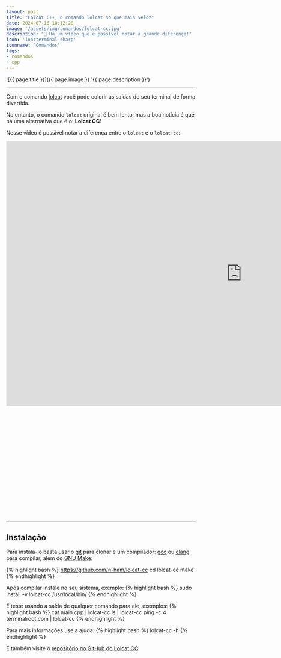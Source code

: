 ```yaml
---
layout: post
title: "Lolcat C++, o comando lolcat só que mais veloz"
date: 2024-07-16 10:12:28
image: '/assets/img/comandos/lolcat-cc.jpg'
description: "🌈 Há um vídeo que é possível notar a grande diferença!"
icon: 'ion:terminal-sharp'
iconname: 'Comandos'
tags:
- comandos
- cpp
---
```


![{{ page.title }}]({{ page.image }} '{{ page.description }}')

---

Com o comando [lolcat](https://terminalroot.com.br/2015/05/divirta-se-colorindo-seu-terminal.html) você pode colorir as saídas do seu terminal de forma divertida.

No entanto, o comando `lolcat` original é bem lento, mas a boa notícia é que há uma alternativa que é o: **Lolcat CC**!

Nesse vídeo é possível notar a diferença entre o `lolcat` e o `lolcat-cc`:

<iframe width="1253" height="705" src="https://www.youtube.com/embed/vGjqibfE2yE" title="YouTube video player" frameborder="0" allow="accelerometer; autoplay; clipboard-write; encrypted-media; gyroscope; picture-in-picture" allowfullscreen></iframe>


<!-- SQUARE - GAMES ROOT -->
<script async src="//pagead2.googlesyndication.com/pagead/js/adsbygoogle.js"></script>
<ins class="adsbygoogle"
style="display:inline-block;width:336px;height:280px"
data-ad-client="ca-pub-2838251107855362"
data-ad-slot="5351066970"></ins>
<script>
(adsbygoogle = window.adsbygoogle || []).push({});
</script>

---

## Instalação
Para instalá-lo basta usar o [git](https://terminalroot.com.br/tags#git) para clonar e um compilador: [gcc](https://terminalroot.com.br/tags#gcc) ou [clang](https://terminalroot.com.br/tags#clang) para compilar, além do [GNU Make](https://terminalroot.com.br/tags#make):

{% highlight bash %}
https://github.com/n-ham/lolcat-cc
cd lolcat-cc
make
{% endhighlight %}

Após compilar instale no seu sistema, exemplo:
{% highlight bash %}
sudo install -v lolcat-cc /usr/local/bin/
{% endhighlight %}

E teste usando a saída de qualquer comando para ele, exemplos:
{% highlight bash %}
cat main.cpp | lolcat-cc
ls | lolcat-cc
ping -c 4 terminalroot.com | lolcat-cc
{% endhighlight %}

Para mais informações use a ajuda:
{% highlight bash %}
lolcat-cc -h
{% endhighlight %}

E também visite o [repositório no GitHub do Lolcat CC](https://github.com/n-ham/lolcat-cc)


